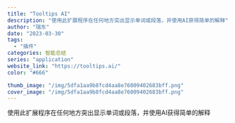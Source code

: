 ```yaml
---
title: "Tooltips AI"
description: "使用此扩展程序在任何地方突出显示单词或段落，并使用AI获得简单的解释"
author: "瑞东"
date: "2023-03-30"
tags:
  - "插件"
categories: 智能总结
series: "application"
website_link: "https://tooltips.ai/"
color: "#666"

thumb_image: "/img/5dfa1aa9b8fcd4aa8e76009402683bff.png"
cover_image: "/img/5dfa1aa9b8fcd4aa8e76009402683bff.png"
---
```


使用此扩展程序在任何地方突出显示单词或段落，并使用AI获得简单的解释
